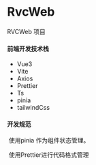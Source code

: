 # RvcWeb

RVCWeb 项目

#### 前端开发技术栈

- Vue3
- Vite
- Axios
- Prettier
- Ts
- pinia
- tailwindCss

#### 开发规范

​ 使用pinia 作为组件状态管理。

​ 使用Prettier进行代码格式管理

​
